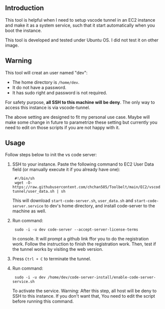 ## Introduction

This tool is helpful when I need to setup vscode tunnel in an EC2 instance and make it as a system service, such that it start automatically when you boot the instance.

This tool is developed and tested under Ubuntu OS. I did not test it on other image.

## Warning

This tool will creat an user named "dev":

- The home directory is `/home/dev`.
- It do not have a password.
- It has sudo right and password is not required.

For safety purpose, **all SSH to this machine will be deny**. The only way to access this instance is via vscode-tunnel.

The above setting are designed to fit my personal use case. Maybe will make some change in future to parametrize these setting but currently you need to edit on those scripts if you are not happy with it.

## Usage

Follow steps below to init the vs code server:

1. SSH to your instance. Paste the following command to EC2 User Data field (or manually execute it if you already have one):

        #!/bin/sh
        wget -O- https://raw.githubusercontent.com/chchan585/Toolbelt/main/EC2/vscode-tunnel/user_data.sh | sh

    This will download `start-code-server.sh`, `user_data.sh` and `start-code-server.service` to dev's home directory, and install code-server to the machine as well.

2. Run command:

        sudo -i -u dev code-server --accept-server-license-terms 

    In console. It will prompt a github link ffor you to do the registration work. Follow the instruction to finish the registration work. Then, test if the tunnel works by visiting the web version.

3. Press `Ctrl + C` to terminate the tunnel.

4. Run command:

        sudo -i -u dev /home/dev/code-server-install/enable-code-server-service.sh

    To activate the service. Warning: After this step, all host will be deny to SSH to this instance. If you don't want that, You need to edit the script before running this command.

